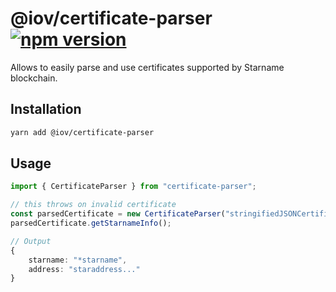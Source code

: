 # @iov/certificate-parser [![npm version](https://img.shields.io/npm/v/axios.svg?style=flat-square)](https://www.npmjs.org/package/axios)  

Allows to easily parse and use certificates supported by Starname blockchain.

## Installation  

```bash
yarn add @iov/certificate-parser
```

## Usage  

```ts
import { CertificateParser } from "certificate-parser";

// this throws on invalid certificate
const parsedCertificate = new CertificateParser("stringifiedJSONCertificate");
parsedCertificate.getStarnameInfo();

// Output
{
    starname: "*starname",
    address: "staraddress..."
}
```
